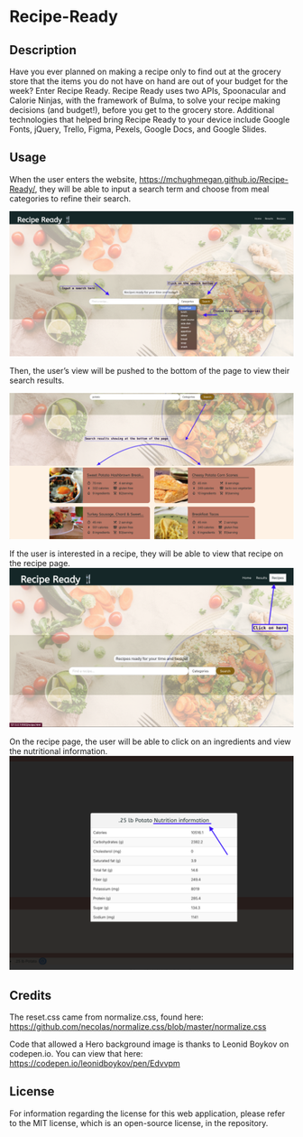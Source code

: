 # Recipe-Ready

## Description

Have you ever planned on making a recipe only to find out at the grocery store that the items you do not have on hand are out of your budget for the week? Enter Recipe Ready. Recipe Ready uses two APIs, Spoonacular and Calorie Ninjas, with the framework of Bulma, to solve your recipe making decisions (and budget!), before you get to the grocery store. Additional technologies that helped bring Recipe Ready to your device include Google Fonts, jQuery, Trello, Figma, Pexels, Google Docs, and Google Slides.

## Usage
When the user enters the website, https://mchughmegan.github.io/Recipe-Ready/, they will be able to input a search term and choose from meal categories to refine their search. 

![ScreenShot1](https://github.com/mchughmegan/Recipe-Ready/blob/main/assets/pic%201.png)

Then, the user’s view will be pushed to the bottom of the page to view their search results.

![ScreenShot2](https://github.com/mchughmegan/Recipe-Ready/blob/main/assets/pic%202.png)

If the user is interested in a recipe, they will be able to view that recipe on the recipe page.
![ScreenShot3](https://github.com/mchughmegan/Recipe-Ready/blob/main/assets/pic%203.png)

On the recipe page, the user will be able to click on an ingredients and view the nutritional information.
![ScreenShot5](https://github.com/mchughmegan/Recipe-Ready/blob/main/assets/pic%205.png)

## Credits

The reset.css came from normalize.css, found here:
https://github.com/necolas/normalize.css/blob/master/normalize.css

Code that allowed a Hero background image is thanks to Leonid Boykov on codepen.io. You can view that here:
https://codepen.io/leonidboykov/pen/Edvvpm 

## License

For information regarding the license for this web application, please refer to the MIT license, which is an open-source license, in the repository.


